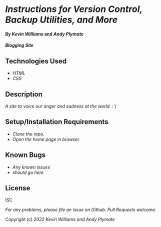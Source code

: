 # _Instructions for Version Control, Backup Utilities, and More_

#### By _**Kevin Williams**_ and _**Andy Plymate**_

#### _Blogging Site_

## Technologies Used

* _HTML_
* _CSS_

## Description

_A site to voice our anger and sadness at the world. :'(_

## Setup/Installation Requirements

* _Clone the repo._
* _Open the home page in browser._




## Known Bugs

* _Any known issues_
* _should go here_

## License

ISC

_For any problems, please file an issue on Github. Pull Requests welcome._

Copyright (c) _2022_ _Kevin Williams and Andy Plymate_
